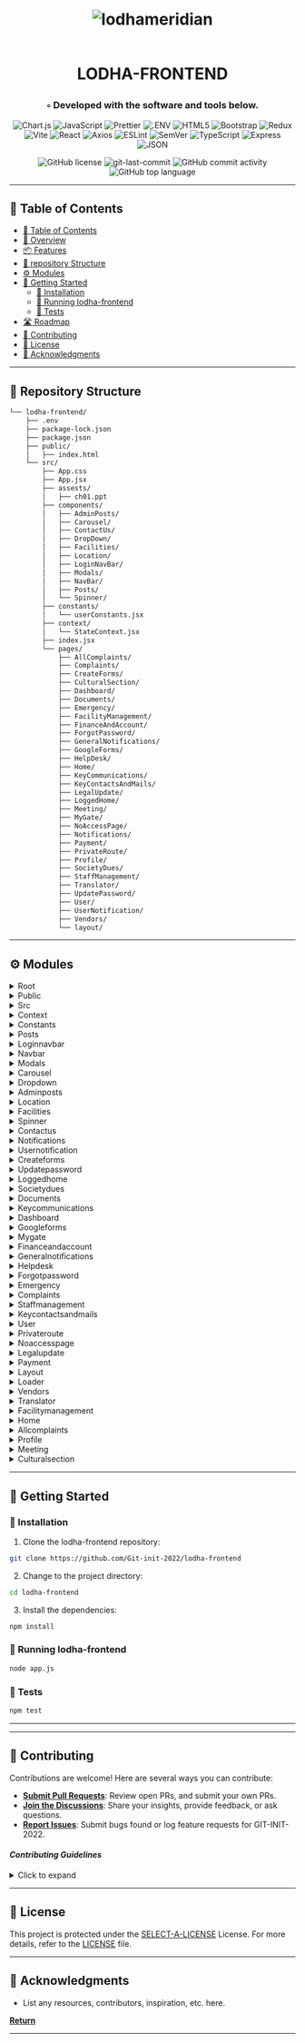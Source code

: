 <div align="center">
<h1 align="center">
    
![lodhameridian](https://github.com/Git-init-2022/lodha-frontend/assets/107217455/ed01f7a8-5777-44a3-a184-64132a49d358)

<br>LODHA-FRONTEND</h1>
<h3>◦ Developed with the software and tools below.</h3>

<p align="center">
<img src="https://img.shields.io/badge/Chart.js-FF6384.svg?style=flat-square&logo=chartdotjs&logoColor=white" alt="Chart.js" />
<img src="https://img.shields.io/badge/JavaScript-F7DF1E.svg?style=flat-square&logo=JavaScript&logoColor=black" alt="JavaScript" />
<img src="https://img.shields.io/badge/Prettier-F7B93E.svg?style=flat-square&logo=Prettier&logoColor=black" alt="Prettier" />
<img src="https://img.shields.io/badge/.ENV-ECD53F.svg?style=flat-square&logo=dotenv&logoColor=black" alt=".ENV" />
<img src="https://img.shields.io/badge/HTML5-E34F26.svg?style=flat-square&logo=HTML5&logoColor=white" alt="HTML5" />
<img src="https://img.shields.io/badge/Bootstrap-7952B3.svg?style=flat-square&logo=Bootstrap&logoColor=white" alt="Bootstrap" />
<img src="https://img.shields.io/badge/Redux-764ABC.svg?style=flat-square&logo=Redux&logoColor=white" alt="Redux" />
<img src="https://img.shields.io/badge/Vite-646CFF.svg?style=flat-square&logo=Vite&logoColor=white" alt="Vite" />

<img src="https://img.shields.io/badge/React-61DAFB.svg?style=flat-square&logo=React&logoColor=black" alt="React" />
<img src="https://img.shields.io/badge/Axios-5A29E4.svg?style=flat-square&logo=Axios&logoColor=white" alt="Axios" />
<img src="https://img.shields.io/badge/ESLint-4B32C3.svg?style=flat-square&logo=ESLint&logoColor=white" alt="ESLint" />
<img src="https://img.shields.io/badge/SemVer-3F4551.svg?style=flat-square&logo=SemVer&logoColor=white" alt="SemVer" />
<img src="https://img.shields.io/badge/TypeScript-3178C6.svg?style=flat-square&logo=TypeScript&logoColor=white" alt="TypeScript" />
<img src="https://img.shields.io/badge/Express-000000.svg?style=flat-square&logo=Express&logoColor=white" alt="Express" />
<img src="https://img.shields.io/badge/JSON-000000.svg?style=flat-square&logo=JSON&logoColor=white" alt="JSON" />
</p>
<img src="https://img.shields.io/github/license/Git-init-2022/lodha-frontend?style=flat-square&color=5D6D7E" alt="GitHub license" />
<img src="https://img.shields.io/github/last-commit/Git-init-2022/lodha-frontend?style=flat-square&color=5D6D7E" alt="git-last-commit" />
<img src="https://img.shields.io/github/commit-activity/m/Git-init-2022/lodha-frontend?style=flat-square&color=5D6D7E" alt="GitHub commit activity" />
<img src="https://img.shields.io/github/languages/top/Git-init-2022/lodha-frontend?style=flat-square&color=5D6D7E" alt="GitHub top language" />
</div>

---

## 📖 Table of Contents
- [📖 Table of Contents](#-table-of-contents)
- [📍 Overview](#-overview)
- [📦 Features](#-features)
- [📂 repository Structure](#-repository-structure)
- [⚙️ Modules](#modules)
- [🚀 Getting Started](#-getting-started)
    - [🔧 Installation](#-installation)
    - [🤖 Running lodha-frontend](#-running-lodha-frontend)
    - [🧪 Tests](#-tests)
- [🛣 Roadmap](#-roadmap)
- [🤝 Contributing](#-contributing)
- [📄 License](#-license)
- [👏 Acknowledgments](#-acknowledgments)

---



## 📂 Repository Structure

```sh
└── lodha-frontend/
    ├── .env
    ├── package-lock.json
    ├── package.json
    ├── public/
    │   ├── index.html
    └── src/
        ├── App.css
        ├── App.jsx
        ├── assests/
        │   ├── ch01.ppt
        ├── components/
        │   ├── AdminPosts/
        │   ├── Carousel/
        │   ├── ContactUs/
        │   ├── DropDown/
        │   ├── Facilities/
        │   ├── Location/
        │   ├── LoginNavBar/
        │   ├── Modals/
        │   ├── NavBar/
        │   ├── Posts/
        │   └── Spinner/
        ├── constants/
        │   └── userConstants.jsx
        ├── context/
        │   └── StateContext.jsx
        ├── index.jsx
        └── pages/
            ├── AllComplaints/
            ├── Complaints/
            ├── CreateForms/
            ├── CulturalSection/
            ├── Dashboard/
            ├── Documents/
            ├── Emergency/
            ├── FacilityManagement/
            ├── FinanceAndAccount/
            ├── ForgotPassword/
            ├── GeneralNotifications/
            ├── GoogleForms/
            ├── HelpDesk/
            ├── Home/
            ├── KeyCommunications/
            ├── KeyContactsAndMails/
            ├── LegalUpdate/
            ├── LoggedHome/
            ├── Meeting/
            ├── MyGate/
            ├── NoAccessPage/
            ├── Notifications/
            ├── Payment/
            ├── PrivateRoute/
            ├── Profile/
            ├── SocietyDues/
            ├── StaffManagement/
            ├── Translator/
            ├── UpdatePassword/
            ├── User/
            ├── UserNotification/
            ├── Vendors/
            └── layout/

```

---


## ⚙️ Modules

<details closed><summary>Root</summary>

| File                                                                                             | Summary                   |
| ---                                                                                              | ---                       |
| [package-lock.json](https://github.com/Git-init-2022/lodha-frontend/blob/main/package-lock.json) | HTTPStatus Exception: 429 |
| [.env](https://github.com/Git-init-2022/lodha-frontend/blob/main/.env)                           | HTTPStatus Exception: 429 |
| [package.json](https://github.com/Git-init-2022/lodha-frontend/blob/main/package.json)           | HTTPStatus Exception: 429 |

</details>

<details closed><summary>Public</summary>

| File                                                                                      | Summary                   |
| ---                                                                                       | ---                       |
| [index.html](https://github.com/Git-init-2022/lodha-frontend/blob/main/public/index.html) | HTTPStatus Exception: 429 |

</details>

<details closed><summary>Src</summary>

| File                                                                                 | Summary                   |
| ---                                                                                  | ---                       |
| [App.css](https://github.com/Git-init-2022/lodha-frontend/blob/main/src/App.css)     | HTTPStatus Exception: 429 |
| [index.jsx](https://github.com/Git-init-2022/lodha-frontend/blob/main/src/index.jsx) | HTTPStatus Exception: 429 |
| [App.jsx](https://github.com/Git-init-2022/lodha-frontend/blob/main/src/App.jsx)     | HTTPStatus Exception: 429 |

</details>

<details closed><summary>Context</summary>

| File                                                                                                       | Summary                   |
| ---                                                                                                        | ---                       |
| [StateContext.jsx](https://github.com/Git-init-2022/lodha-frontend/blob/main/src/context/StateContext.jsx) | HTTPStatus Exception: 429 |

</details>

<details closed><summary>Constants</summary>

| File                                                                                                           | Summary                   |
| ---                                                                                                            | ---                       |
| [userConstants.jsx](https://github.com/Git-init-2022/lodha-frontend/blob/main/src/constants/userConstants.jsx) | HTTPStatus Exception: 429 |

</details>

<details closed><summary>Posts</summary>

| File                                                                                                  | Summary                   |
| ---                                                                                                   | ---                       |
| [Posts.css](https://github.com/Git-init-2022/lodha-frontend/blob/main/src/components/Posts/Posts.css) | HTTPStatus Exception: 429 |
| [Posts.jsx](https://github.com/Git-init-2022/lodha-frontend/blob/main/src/components/Posts/Posts.jsx) | HTTPStatus Exception: 429 |

</details>

<details closed><summary>Loginnavbar</summary>

| File                                                                                                                    | Summary                   |
| ---                                                                                                                     | ---                       |
| [LoginNavBar.css](https://github.com/Git-init-2022/lodha-frontend/blob/main/src/components/LoginNavBar/LoginNavBar.css) | HTTPStatus Exception: 429 |
| [LoginNavBar.jsx](https://github.com/Git-init-2022/lodha-frontend/blob/main/src/components/LoginNavBar/LoginNavBar.jsx) | HTTPStatus Exception: 429 |

</details>

<details closed><summary>Navbar</summary>

| File                                                                                                     | Summary                   |
| ---                                                                                                      | ---                       |
| [NavBar.css](https://github.com/Git-init-2022/lodha-frontend/blob/main/src/components/NavBar/NavBar.css) | HTTPStatus Exception: 429 |
| [NavBar.jsx](https://github.com/Git-init-2022/lodha-frontend/blob/main/src/components/NavBar/NavBar.jsx) | HTTPStatus Exception: 429 |

</details>

<details closed><summary>Modals</summary>

| File                                                                                                     | Summary                   |
| ---                                                                                                      | ---                       |
| [Modals.css](https://github.com/Git-init-2022/lodha-frontend/blob/main/src/components/Modals/Modals.css) | HTTPStatus Exception: 429 |
| [Modals.jsx](https://github.com/Git-init-2022/lodha-frontend/blob/main/src/components/Modals/Modals.jsx) | HTTPStatus Exception: 429 |

</details>

<details closed><summary>Carousel</summary>

| File                                                                                                           | Summary                   |
| ---                                                                                                            | ---                       |
| [Carousel.jsx](https://github.com/Git-init-2022/lodha-frontend/blob/main/src/components/Carousel/Carousel.jsx) | HTTPStatus Exception: 429 |

</details>

<details closed><summary>Dropdown</summary>

| File                                                                                                           | Summary                   |
| ---                                                                                                            | ---                       |
| [Dropdown.css](https://github.com/Git-init-2022/lodha-frontend/blob/main/src/components/DropDown/Dropdown.css) | HTTPStatus Exception: 429 |
| [Dropdown.jsx](https://github.com/Git-init-2022/lodha-frontend/blob/main/src/components/DropDown/Dropdown.jsx) | HTTPStatus Exception: 429 |

</details>

<details closed><summary>Adminposts</summary>

| File                                                                                                                 | Summary                   |
| ---                                                                                                                  | ---                       |
| [AdminPosts.css](https://github.com/Git-init-2022/lodha-frontend/blob/main/src/components/AdminPosts/AdminPosts.css) | HTTPStatus Exception: 429 |
| [AdminPosts.jsx](https://github.com/Git-init-2022/lodha-frontend/blob/main/src/components/AdminPosts/AdminPosts.jsx) | HTTPStatus Exception: 429 |

</details>

<details closed><summary>Location</summary>

| File                                                                                                           | Summary                   |
| ---                                                                                                            | ---                       |
| [Location.jsx](https://github.com/Git-init-2022/lodha-frontend/blob/main/src/components/Location/Location.jsx) | HTTPStatus Exception: 429 |
| [Location.css](https://github.com/Git-init-2022/lodha-frontend/blob/main/src/components/Location/Location.css) | HTTPStatus Exception: 429 |

</details>

<details closed><summary>Facilities</summary>

| File                                                                                                                 | Summary                   |
| ---                                                                                                                  | ---                       |
| [facilities.jsx](https://github.com/Git-init-2022/lodha-frontend/blob/main/src/components/Facilities/facilities.jsx) | HTTPStatus Exception: 429 |
| [facilities.css](https://github.com/Git-init-2022/lodha-frontend/blob/main/src/components/Facilities/facilities.css) | HTTPStatus Exception: 429 |

</details>

<details closed><summary>Spinner</summary>

| File                                                                                                        | Summary                   |
| ---                                                                                                         | ---                       |
| [Spinner.jsx](https://github.com/Git-init-2022/lodha-frontend/blob/main/src/components/Spinner/Spinner.jsx) | HTTPStatus Exception: 429 |

</details>

<details closed><summary>Contactus</summary>

| File                                                                                                          | Summary                   |
| ---                                                                                                           | ---                       |
| [Contact.css](https://github.com/Git-init-2022/lodha-frontend/blob/main/src/components/ContactUs/Contact.css) | HTTPStatus Exception: 429 |
| [Contact.jsx](https://github.com/Git-init-2022/lodha-frontend/blob/main/src/components/ContactUs/Contact.jsx) | HTTPStatus Exception: 429 |

</details>

<details closed><summary>Notifications</summary>

| File                                                                                                                     | Summary                   |
| ---                                                                                                                      | ---                       |
| [Notifications.css](https://github.com/Git-init-2022/lodha-frontend/blob/main/src/pages/Notifications/Notifications.css) | HTTPStatus Exception: 429 |
| [Notifications.jsx](https://github.com/Git-init-2022/lodha-frontend/blob/main/src/pages/Notifications/Notifications.jsx) | HTTPStatus Exception: 429 |

</details>

<details closed><summary>Usernotification</summary>

| File                                                                                                                              | Summary                   |
| ---                                                                                                                               | ---                       |
| [UserNotification.jsx](https://github.com/Git-init-2022/lodha-frontend/blob/main/src/pages/UserNotification/UserNotification.jsx) | HTTPStatus Exception: 429 |
| [UserNotification.css](https://github.com/Git-init-2022/lodha-frontend/blob/main/src/pages/UserNotification/UserNotification.css) | HTTPStatus Exception: 429 |

</details>

<details closed><summary>Createforms</summary>

| File                                                                                                             | Summary                   |
| ---                                                                                                              | ---                       |
| [CreateForm.css](https://github.com/Git-init-2022/lodha-frontend/blob/main/src/pages/CreateForms/CreateForm.css) | HTTPStatus Exception: 429 |
| [CreateForm.jsx](https://github.com/Git-init-2022/lodha-frontend/blob/main/src/pages/CreateForms/CreateForm.jsx) | HTTPStatus Exception: 429 |

</details>

<details closed><summary>Updatepassword</summary>

| File                                                                                                                        | Summary                   |
| ---                                                                                                                         | ---                       |
| [UpdatePassword.jsx](https://github.com/Git-init-2022/lodha-frontend/blob/main/src/pages/UpdatePassword/UpdatePassword.jsx) | HTTPStatus Exception: 429 |
| [UpdatePassword.css](https://github.com/Git-init-2022/lodha-frontend/blob/main/src/pages/UpdatePassword/UpdatePassword.css) | HTTPStatus Exception: 429 |

</details>

<details closed><summary>Loggedhome</summary>

| File                                                                                                            | Summary                   |
| ---                                                                                                             | ---                       |
| [LoggedHome.css](https://github.com/Git-init-2022/lodha-frontend/blob/main/src/pages/LoggedHome/LoggedHome.css) | HTTPStatus Exception: 429 |
| [LoggedHome.jsx](https://github.com/Git-init-2022/lodha-frontend/blob/main/src/pages/LoggedHome/LoggedHome.jsx) | HTTPStatus Exception: 429 |

</details>

<details closed><summary>Societydues</summary>

| File                                                                                                               | Summary                   |
| ---                                                                                                                | ---                       |
| [SocietyDues.jsx](https://github.com/Git-init-2022/lodha-frontend/blob/main/src/pages/SocietyDues/SocietyDues.jsx) | HTTPStatus Exception: 429 |
| [SocietyDues.css](https://github.com/Git-init-2022/lodha-frontend/blob/main/src/pages/SocietyDues/SocietyDues.css) | HTTPStatus Exception: 429 |

</details>

<details closed><summary>Documents</summary>

| File                                                                                                         | Summary                   |
| ---                                                                                                          | ---                       |
| [Documents.css](https://github.com/Git-init-2022/lodha-frontend/blob/main/src/pages/Documents/Documents.css) | HTTPStatus Exception: 429 |
| [Documents.jsx](https://github.com/Git-init-2022/lodha-frontend/blob/main/src/pages/Documents/Documents.jsx) | HTTPStatus Exception: 429 |

</details>

<details closed><summary>Keycommunications</summary>

| File                                                                                                                                 | Summary                   |
| ---                                                                                                                                  | ---                       |
| [KeyCommunications.css](https://github.com/Git-init-2022/lodha-frontend/blob/main/src/pages/KeyCommunications/KeyCommunications.css) | HTTPStatus Exception: 429 |
| [KeyCommunications.jsx](https://github.com/Git-init-2022/lodha-frontend/blob/main/src/pages/KeyCommunications/KeyCommunications.jsx) | HTTPStatus Exception: 429 |

</details>

<details closed><summary>Dashboard</summary>

| File                                                                                                         | Summary                   |
| ---                                                                                                          | ---                       |
| [Dashboard.css](https://github.com/Git-init-2022/lodha-frontend/blob/main/src/pages/Dashboard/Dashboard.css) | HTTPStatus Exception: 429 |
| [Dashboard.jsx](https://github.com/Git-init-2022/lodha-frontend/blob/main/src/pages/Dashboard/Dashboard.jsx) | HTTPStatus Exception: 429 |

</details>

<details closed><summary>Googleforms</summary>

| File                                                                                                               | Summary                   |
| ---                                                                                                                | ---                       |
| [GoogleForms.jsx](https://github.com/Git-init-2022/lodha-frontend/blob/main/src/pages/GoogleForms/GoogleForms.jsx) | HTTPStatus Exception: 429 |
| [GoogleForms.css](https://github.com/Git-init-2022/lodha-frontend/blob/main/src/pages/GoogleForms/GoogleForms.css) | HTTPStatus Exception: 429 |

</details>

<details closed><summary>Mygate</summary>

| File                                                                                                | Summary                   |
| ---                                                                                                 | ---                       |
| [MyGate.css](https://github.com/Git-init-2022/lodha-frontend/blob/main/src/pages/MyGate/MyGate.css) | HTTPStatus Exception: 429 |
| [MyGate.jsx](https://github.com/Git-init-2022/lodha-frontend/blob/main/src/pages/MyGate/MyGate.jsx) | HTTPStatus Exception: 429 |

</details>

<details closed><summary>Financeandaccount</summary>

| File                                                                                                                                 | Summary                   |
| ---                                                                                                                                  | ---                       |
| [FinanceAndAccount.css](https://github.com/Git-init-2022/lodha-frontend/blob/main/src/pages/FinanceAndAccount/FinanceAndAccount.css) | HTTPStatus Exception: 429 |
| [FinanceAndAccount.jsx](https://github.com/Git-init-2022/lodha-frontend/blob/main/src/pages/FinanceAndAccount/FinanceAndAccount.jsx) | HTTPStatus Exception: 429 |

</details>

<details closed><summary>Generalnotifications</summary>

| File                                                                                                                                          | Summary                   |
| ---                                                                                                                                           | ---                       |
| [GeneralNotifications.css](https://github.com/Git-init-2022/lodha-frontend/blob/main/src/pages/GeneralNotifications/GeneralNotifications.css) | HTTPStatus Exception: 429 |
| [GeneralNotifications.jsx](https://github.com/Git-init-2022/lodha-frontend/blob/main/src/pages/GeneralNotifications/GeneralNotifications.jsx) | HTTPStatus Exception: 429 |

</details>

<details closed><summary>Helpdesk</summary>

| File                                                                                                      | Summary                   |
| ---                                                                                                       | ---                       |
| [HelpDesk.jsx](https://github.com/Git-init-2022/lodha-frontend/blob/main/src/pages/HelpDesk/HelpDesk.jsx) | HTTPStatus Exception: 429 |
| [HelpDesk.css](https://github.com/Git-init-2022/lodha-frontend/blob/main/src/pages/HelpDesk/HelpDesk.css) | HTTPStatus Exception: 429 |

</details>

<details closed><summary>Forgotpassword</summary>

| File                                                                                                                        | Summary                   |
| ---                                                                                                                         | ---                       |
| [ForgotPassword.css](https://github.com/Git-init-2022/lodha-frontend/blob/main/src/pages/ForgotPassword/ForgotPassword.css) | HTTPStatus Exception: 429 |
| [ForgotPassword.jsx](https://github.com/Git-init-2022/lodha-frontend/blob/main/src/pages/ForgotPassword/ForgotPassword.jsx) | HTTPStatus Exception: 429 |

</details>

<details closed><summary>Emergency</summary>

| File                                                                                                         | Summary                   |
| ---                                                                                                          | ---                       |
| [Emergency.jsx](https://github.com/Git-init-2022/lodha-frontend/blob/main/src/pages/Emergency/Emergency.jsx) | HTTPStatus Exception: 429 |
| [Emergency.css](https://github.com/Git-init-2022/lodha-frontend/blob/main/src/pages/Emergency/Emergency.css) | HTTPStatus Exception: 429 |

</details>

<details closed><summary>Complaints</summary>

| File                                                                                                            | Summary                   |
| ---                                                                                                             | ---                       |
| [Complaints.jsx](https://github.com/Git-init-2022/lodha-frontend/blob/main/src/pages/Complaints/Complaints.jsx) | HTTPStatus Exception: 429 |
| [Complaints.css](https://github.com/Git-init-2022/lodha-frontend/blob/main/src/pages/Complaints/Complaints.css) | HTTPStatus Exception: 429 |

</details>

<details closed><summary>Staffmanagement</summary>

| File                                                                                                                           | Summary                   |
| ---                                                                                                                            | ---                       |
| [StaffManagement.css](https://github.com/Git-init-2022/lodha-frontend/blob/main/src/pages/StaffManagement/StaffManagement.css) | HTTPStatus Exception: 429 |
| [StaffManagement.jsx](https://github.com/Git-init-2022/lodha-frontend/blob/main/src/pages/StaffManagement/StaffManagement.jsx) | HTTPStatus Exception: 429 |

</details>

<details closed><summary>Keycontactsandmails</summary>

| File                                                                                                                                       | Summary                   |
| ---                                                                                                                                        | ---                       |
| [KeyContactsAndMails.css](https://github.com/Git-init-2022/lodha-frontend/blob/main/src/pages/KeyContactsAndMails/KeyContactsAndMails.css) | HTTPStatus Exception: 429 |
| [KeyContactsAndMails.jsx](https://github.com/Git-init-2022/lodha-frontend/blob/main/src/pages/KeyContactsAndMails/KeyContactsAndMails.jsx) | HTTPStatus Exception: 429 |

</details>

<details closed><summary>User</summary>

| File                                                                                                        | Summary                   |
| ---                                                                                                         | ---                       |
| [LoginSignUp.css](https://github.com/Git-init-2022/lodha-frontend/blob/main/src/pages/User/LoginSignUp.css) | HTTPStatus Exception: 429 |
| [LoginSignUp.jsx](https://github.com/Git-init-2022/lodha-frontend/blob/main/src/pages/User/LoginSignUp.jsx) | HTTPStatus Exception: 429 |

</details>

<details closed><summary>Privateroute</summary>

| File                                                                                                                  | Summary                   |
| ---                                                                                                                   | ---                       |
| [PrivateRoute.jsx](https://github.com/Git-init-2022/lodha-frontend/blob/main/src/pages/PrivateRoute/PrivateRoute.jsx) | HTTPStatus Exception: 429 |

</details>

<details closed><summary>Noaccesspage</summary>

| File                                                                                                                  | Summary                   |
| ---                                                                                                                   | ---                       |
| [NoAccessPage.css](https://github.com/Git-init-2022/lodha-frontend/blob/main/src/pages/NoAccessPage/NoAccessPage.css) | HTTPStatus Exception: 429 |
| [NoAccessPage.jsx](https://github.com/Git-init-2022/lodha-frontend/blob/main/src/pages/NoAccessPage/NoAccessPage.jsx) | HTTPStatus Exception: 429 |

</details>

<details closed><summary>Legalupdate</summary>

| File                                                                                                               | Summary                   |
| ---                                                                                                                | ---                       |
| [LegalUpdate.css](https://github.com/Git-init-2022/lodha-frontend/blob/main/src/pages/LegalUpdate/LegalUpdate.css) | HTTPStatus Exception: 429 |
| [LegalUpdate.jsx](https://github.com/Git-init-2022/lodha-frontend/blob/main/src/pages/LegalUpdate/LegalUpdate.jsx) | HTTPStatus Exception: 429 |

</details>

<details closed><summary>Payment</summary>

| File                                                                                                   | Summary                   |
| ---                                                                                                    | ---                       |
| [Payment.css](https://github.com/Git-init-2022/lodha-frontend/blob/main/src/pages/Payment/Payment.css) | HTTPStatus Exception: 429 |
| [Payment.jsx](https://github.com/Git-init-2022/lodha-frontend/blob/main/src/pages/Payment/Payment.jsx) | HTTPStatus Exception: 429 |

</details>

<details closed><summary>Layout</summary>

| File                                                                                                    | Summary                   |
| ---                                                                                                     | ---                       |
| [MetaData.jsx](https://github.com/Git-init-2022/lodha-frontend/blob/main/src/pages/layout/MetaData.jsx) | HTTPStatus Exception: 429 |

</details>

<details closed><summary>Loader</summary>

| File                                                                                                       | Summary                   |
| ---                                                                                                        | ---                       |
| [Loader.css](https://github.com/Git-init-2022/lodha-frontend/blob/main/src/pages/layout/Loader/Loader.css) | HTTPStatus Exception: 429 |
| [Loader.jsx](https://github.com/Git-init-2022/lodha-frontend/blob/main/src/pages/layout/Loader/Loader.jsx) | HTTPStatus Exception: 429 |

</details>

<details closed><summary>Vendors</summary>

| File                                                                                                   | Summary                   |
| ---                                                                                                    | ---                       |
| [Vendors.jsx](https://github.com/Git-init-2022/lodha-frontend/blob/main/src/pages/Vendors/Vendors.jsx) | HTTPStatus Exception: 429 |
| [Vendors.css](https://github.com/Git-init-2022/lodha-frontend/blob/main/src/pages/Vendors/Vendors.css) | HTTPStatus Exception: 429 |

</details>

<details closed><summary>Translator</summary>

| File                                                                                                            | Summary                   |
| ---                                                                                                             | ---                       |
| [Translator.jsx](https://github.com/Git-init-2022/lodha-frontend/blob/main/src/pages/Translator/Translator.jsx) | HTTPStatus Exception: 429 |
| [Translator.css](https://github.com/Git-init-2022/lodha-frontend/blob/main/src/pages/Translator/Translator.css) | HTTPStatus Exception: 429 |

</details>

<details closed><summary>Facilitymanagement</summary>

| File                                                                                                                                    | Summary                   |
| ---                                                                                                                                     | ---                       |
| [FacilityManagement.jsx](https://github.com/Git-init-2022/lodha-frontend/blob/main/src/pages/FacilityManagement/FacilityManagement.jsx) | HTTPStatus Exception: 429 |
| [FacilityManagement.css](https://github.com/Git-init-2022/lodha-frontend/blob/main/src/pages/FacilityManagement/FacilityManagement.css) | HTTPStatus Exception: 429 |

</details>

<details closed><summary>Home</summary>

| File                                                                                          | Summary                   |
| ---                                                                                           | ---                       |
| [Home.css](https://github.com/Git-init-2022/lodha-frontend/blob/main/src/pages/Home/Home.css) | HTTPStatus Exception: 429 |
| [Home.jsx](https://github.com/Git-init-2022/lodha-frontend/blob/main/src/pages/Home/Home.jsx) | HTTPStatus Exception: 429 |

</details>

<details closed><summary>Allcomplaints</summary>

| File                                                                                                                       | Summary                   |
| ---                                                                                                                        | ---                       |
| [columns.jsx](https://github.com/Git-init-2022/lodha-frontend/blob/main/src/pages/AllComplaints/columns.jsx)               | HTTPStatus Exception: 429 |
| [AllComplaints.jsx](https://github.com/Git-init-2022/lodha-frontend/blob/main/src/pages/AllComplaints/AllComplaints.jsx)   | HTTPStatus Exception: 429 |
| [AllComplaints.css](https://github.com/Git-init-2022/lodha-frontend/blob/main/src/pages/AllComplaints/AllComplaints.css)   | HTTPStatus Exception: 429 |
| [useTableSearch.jsx](https://github.com/Git-init-2022/lodha-frontend/blob/main/src/pages/AllComplaints/useTableSearch.jsx) | HTTPStatus Exception: 429 |

</details>

<details closed><summary>Profile</summary>

| File                                                                                                   | Summary                   |
| ---                                                                                                    | ---                       |
| [Profile.jsx](https://github.com/Git-init-2022/lodha-frontend/blob/main/src/pages/Profile/Profile.jsx) | HTTPStatus Exception: 429 |
| [Profile.css](https://github.com/Git-init-2022/lodha-frontend/blob/main/src/pages/Profile/Profile.css) | HTTPStatus Exception: 429 |

</details>

<details closed><summary>Meeting</summary>

| File                                                                                                   | Summary                   |
| ---                                                                                                    | ---                       |
| [Meeting.jsx](https://github.com/Git-init-2022/lodha-frontend/blob/main/src/pages/Meeting/Meeting.jsx) | HTTPStatus Exception: 429 |
| [Meeting.css](https://github.com/Git-init-2022/lodha-frontend/blob/main/src/pages/Meeting/Meeting.css) | HTTPStatus Exception: 429 |

</details>

<details closed><summary>Culturalsection</summary>

| File                                                                                                                           | Summary                   |
| ---                                                                                                                            | ---                       |
| [CulturalSection.css](https://github.com/Git-init-2022/lodha-frontend/blob/main/src/pages/CulturalSection/CulturalSection.css) | HTTPStatus Exception: 429 |
| [CulturalSection.jsx](https://github.com/Git-init-2022/lodha-frontend/blob/main/src/pages/CulturalSection/CulturalSection.jsx) | HTTPStatus Exception: 429 |

</details>

---

## 🚀 Getting Started


### 🔧 Installation

1. Clone the lodha-frontend repository:
```sh
git clone https://github.com/Git-init-2022/lodha-frontend
```

2. Change to the project directory:
```sh
cd lodha-frontend
```

3. Install the dependencies:
```sh
npm install
```

### 🤖 Running lodha-frontend

```sh
node app.js
```

### 🧪 Tests
```sh
npm test
```

---


---

## 🤝 Contributing

Contributions are welcome! Here are several ways you can contribute:

- **[Submit Pull Requests](https://github.com/Git-init-2022/lodha-frontend/blob/main/CONTRIBUTING.md)**: Review open PRs, and submit your own PRs.
- **[Join the Discussions](https://github.com/Git-init-2022/lodha-frontend/discussions)**: Share your insights, provide feedback, or ask questions.
- **[Report Issues](https://github.com/Git-init-2022/lodha-frontend/issues)**: Submit bugs found or log feature requests for GIT-INIT-2022.

#### *Contributing Guidelines*

<details closed>
<summary>Click to expand</summary>

1. **Fork the Repository**: Start by forking the project repository to your GitHub account.
2. **Clone Locally**: Clone the forked repository to your local machine using a Git client.
   ```sh
   git clone <your-forked-repo-url>
   ```
3. **Create a New Branch**: Always work on a new branch, giving it a descriptive name.
   ```sh
   git checkout -b new-feature-x
   ```
4. **Make Your Changes**: Develop and test your changes locally.
5. **Commit Your Changes**: Commit with a clear and concise message describing your updates.
   ```sh
   git commit -m 'Implemented new feature x.'
   ```
6. **Push to GitHub**: Push the changes to your forked repository.
   ```sh
   git push origin new-feature-x
   ```
7. **Submit a Pull Request**: Create a PR against the original project repository. Clearly describe the changes and their motivations.

Once your PR is reviewed and approved, it will be merged into the main branch.

</details>

---

## 📄 License


This project is protected under the [SELECT-A-LICENSE](https://choosealicense.com/licenses) License. For more details, refer to the [LICENSE](https://choosealicense.com/licenses/) file.

---

## 👏 Acknowledgments

- List any resources, contributors, inspiration, etc. here.

[**Return**](#Top)

---


